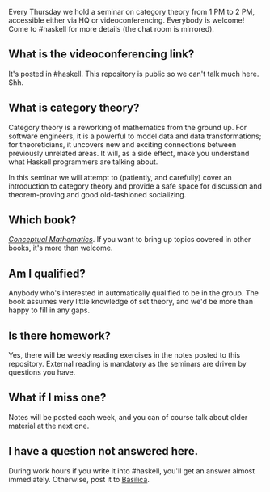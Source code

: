 Every Thursday we hold a seminar on category
theory from 1 PM to 2 PM, accessible either via HQ
or videoconferencing. Everybody is welcome! Come
to #haskell for more details (the chat room is
mirrored).

## What is the videoconferencing link?

It's posted in #haskell. This repository is public
so we can't talk much here. Shh.

## What is category theory?

Category theory is a reworking of mathematics from
the ground up. For software engineers, it is a
powerful to model data and data transformations;
for theoreticians, it uncovers new and exciting
connections between previously unrelated areas. It
will, as a side effect, make you understand what
Haskell programmers are talking about.

In this seminar we will attempt to (patiently, and
carefully) cover an introduction to category
theory and provide a safe space for discussion and
theorem-proving and good old-fashioned
socializing.

## Which book?

*[Conceptual Mathematics][cm]*. If you want to
bring up topics covered in other books, it's more
than welcome.

[cm]: http://www.amazon.com/Conceptual-Mathematics-First-Introduction-Categories/dp/052171916X/

## Am I qualified?

Anybody who's interested in automatically
qualified to be in the group. The book assumes
very little knowledge of set theory, and we'd be
more than happy to fill in any gaps.

## Is there homework?

Yes, there will be weekly reading exercises in the
notes posted to this repository. External reading
is mandatory as the seminars are driven by
questions you have.

## What if I miss one?

Notes will be posted each week, and you can of
course talk about older material at the next one.

## I have a question not answered here.

During work hours if you write it into #haskell,
you'll get an answer almost immediately.
Otherwise, post it to
[Basilica](https://basilica.horse).
